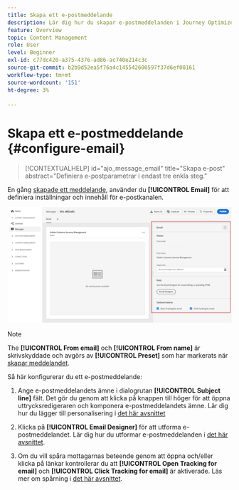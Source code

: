 ```yaml
---
title: Skapa ett e-postmeddelande
description: Lär dig hur du skapar e-postmeddelanden i Journey Optimizer
feature: Overview
topic: Content Management
role: User
level: Beginner
exl-id: c77dc420-a375-4376-ad86-ac740e214c3c
source-git-commit: b2b9d52ea5f76a4c145542600597f37d6ef00161
workflow-type: tm+mt
source-wordcount: '151'
ht-degree: 3%

---
```


# Skapa ett e-postmeddelande {#configure-email}

>[!CONTEXTUALHELP]
>id="ajo_message_email"
>title="Skapa e-post"
>abstract="Definiera e-postparametrar i endast tre enkla steg."

En gång [skapade ett meddelande](create-message.md), använder du **[!UICONTROL Email]** för att definiera inställningar och innehåll för e-postkanalen.

![](assets/emails-configuration.png)

>[!NOTE]
>
>The **[!UICONTROL From email]** och **[!UICONTROL From name]** är skrivskyddade och avgörs av **[!UICONTROL Preset]** som har markerats när [skapar meddelandet](create-message.md).

Så här konfigurerar du ett e-postmeddelande:

1. Ange e-postmeddelandets ämne i dialogrutan **[!UICONTROL Subject line]** fält. Det gör du genom att klicka på knappen till höger för att öppna uttrycksredigeraren och komponera e-postmeddelandets ämne. Lär dig hur du lägger till personalisering i [det här avsnittet](../personalization/personalize.md)

1. Klicka på **[!UICONTROL Email Designer]** för att utforma e-postmeddelandet. Lär dig hur du utformar e-postmeddelanden i [det här avsnittet](design-emails.md).

1. Om du vill spåra mottagarnas beteende genom att öppna och/eller klicka på länkar kontrollerar du att **[!UICONTROL Open Tracking for email]** och **[!UICONTROL Click Tracking for email]** är aktiverade. Läs mer om spårning i [det här avsnittet](message-tracking.md).
